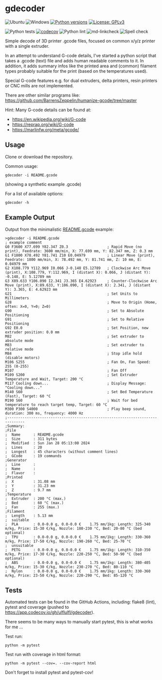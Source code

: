 # gdecoder

![Ubuntu](https://img.shields.io/badge/Ubuntu-E95420?logo=ubuntu&logoColor=white) ![Windows](https://img.shields.io/badge/Windows-0078D6?logo=windows&logoColor=white) [![Python versions](https://img.shields.io/badge/python-3.10%20%7C%203.11%20%7C%203.12%20%7C%203.13-blue)](https://www.python.org) [![License: GPLv3](https://img.shields.io/badge/License-GPLv3-blue.svg)](https://www.gnu.org/licenses/gpl-3.0)

![Python tests](https://github.com/ulflulfl/gdecoder/actions/workflows/python-tests.yml/badge.svg) [![codecov](https://codecov.io/gh/ulflulfl/gdecoder/graph/badge.svg?token=3E8MW86VM7)](https://app.codecov.io/gh/ulflulfl/gdecoder) ![Python lint](https://github.com/ulflulfl/gdecoder/actions/workflows/python-lint.yaml/badge.svg) ![md-linkcheck](https://github.com/ulflulfl/gdecoder/actions/workflows/md-linkcheck.yaml/badge.svg) ![Spell check](https://github.com/ulflulfl/gdecoder/actions/workflows/spellcheck.yaml/badge.svg)

Simple decode of 3D printer .gcode files, focused on common x/y/z printer with a single extruder.

In an attempt to understand G-code details, I've started a python script that takes a .gcode (text) file and adds human readable comments to it. In addition, it adds summary infos like the printed area and (common) filament types probably suitable for the print (based on the temperatures used).

Special G-code features e.g. for dual extruders, delta printers, resin printers or CNC mills are not implemented.

There are other similar programs like: https://github.com/BarrensZeppelin/humanize-gcode/tree/master

Hint: Many G-code details can be found at:
* https://en.wikipedia.org/wiki/G-code
* https://reprap.org/wiki/G-code
* https://marlinfw.org/meta/gcode/

## Usage

Clone or download the repository.

Common usage:

```
gdecoder -i README.gcode
```
(showing a synthetic example .gcode)

For a list of available options:

```
gdecoder -h
```

## Example Output

Output from the minimalistic [README.gcode](README.gcode) example:

```
>gdecoder -i README.gcode
; example comment
G0 F3600 X77.699 Y82.347 Z0.3                  ; Rapid Move (no print), Feedrate: 3600 mm/min, X: 77.699 mm, Y: 82.347 mm, Z: 0.3 mm
G1 F1800 X78.492 Y81.741 Z10 E0.04979          ; Linear Move (print), Feedrate: 1800 mm/min, X: 78.492 mm, Y: 81.741 mm, Z: 10 mm, E: 0.04979 mm
G2 X108.779 Y112.969 I0.066 J-0.148 E5.12789   ; Clockwise Arc Move (print), X:108.779, Y:112.969, I (distant X): 0.066, J (distant Y): -0.148, E: 5.12789 mm
G3 X89.633 Y106.090 I2.341 J3.365 E4.62923     ; Counter-Clockwise Arc Move (print), X:89.633, Y:106.090, I (distant X): 2.341, J (distant Y): 3.365, E: 4.62923 mm
G21                                            ; Set Units to Millimeters
G28                                            ; Move to Origin (Home, often: X=0, Y=0; Z=0)
G90                                            ; Set to Absolute Positioning
G91                                            ; Set to Relative Positioning
G92 E0.0                                       ; Set Position, new extruder position: 0.0 mm
M82                                            ; Set extruder to absolute mode
M83                                            ; Set extruder to relative mode
M84                                            ; Stop idle hold (disable motors)
M106 S255                                      ; Fan On, Fan Speed: 255 (0-255)
M107                                           ; Fan Off
M109 S200                                      ; Set Extruder Temperature and Wait, Target: 200 °C
M117 Cooling down...                           ; Display Message: "Cooling down..."
M140 S60                                       ; Set Bed Temperature (Fast), Target: 60 °C
M190 S60                                       ; Wait for bed temperature to reach target temp, Target: 60 °C
M300 P300 S4000                                ; Play beep sound, duration: 300 ms, frequency: 4000 Hz
;------------------------------------------------------------------------------
;Summary:
;File
;  Name      : README.gcode
;  Size      : 311 bytes
;  Modified  : Sun Jan 28 05:13:00 2024
;  Lines     : 20
;  Longest   : 45 characters (without comment lines)
;  GCode     : 19 commands
;Generator
;  Line      :
;  Name      :
;  Flavor    :
;Printed
;  X         : 31.08 mm
;  Y         : 31.23 mm
;  Z         : 9.7 mm
;Temperature
;  Extruder  : 200 °C (max.)
;  Bed       : 60 °C (max.)
;  Fan       : 255 (max.)
;Filament
;  Length    : 5.13 mm
;  suitable
;  PLA       : 0.0-0.0 g, 0.0-0.0 €    1.75 mm/1kg: Length: 325-340 m/kg, Price: 15-30 €/kg, Nozzle: 180-230 °C, Bed: 20-80 °C (bed optional)
;  TPU       : 0.0-0.0 g, 0.0-0.0 €    1.75 mm/1kg: Length: 330-360 m/kg, Price: 17-50 €/kg, Nozzle: 190-260 °C, Bed: 25-70 °C
;  unsuitable
;  PETG      : 0.0-0.0 g, 0.0-0.0 €    1.75 mm/1kg: Length: 310-350 m/kg, Price: 17-30 €/kg, Nozzle: 220-250 °C, Bed: 50-90 °C (bed optional)
;  ABS       : 0.0-0.0 g, 0.0-0.0 €    1.75 mm/1kg: Length: 380-405 m/kg, Price: 15-30 €/kg, Nozzle: 230-270 °C, Bed: 80-110 °C
;  Nylon     : 0.0-0.0 g, 0.0-0.0 €    1.75 mm/1kg: Length: 330-360 m/kg, Price: 23-50 €/kg, Nozzle: 220-290 °C, Bed: 85-120 °C
```

## Tests

Automated tests can be found in the GitHub Actions, including: flake8 (lint), pytest and coverage (pushed to https://app.codecov.io/gh/ulflulfl/gdecoder).

There seems to be many ways to manually start pytest, this is what works for me ...

Test run:
```
python -m pytest
```
Test run with coverage in html format:
```
python -m pytest --cov=. --cov-report html
```

Don't forget to install pytest and pytest-cov!